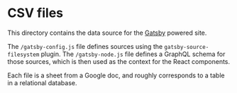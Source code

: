 # CSV files

This directory contains the data source for the [Gatsby] powered site.

The `/gatsby-config.js` file defines sources using the `gatsby-source-filesystem` plugin.
The `/gatsby-node.js` file defines a GraphQL schema for those sources, which is then used as the context for the React components.

Each file is a sheet from a Google doc, and roughly corresponds to a table in a relational database.



[Gatsby]: https://www.gatsbyjs.com
